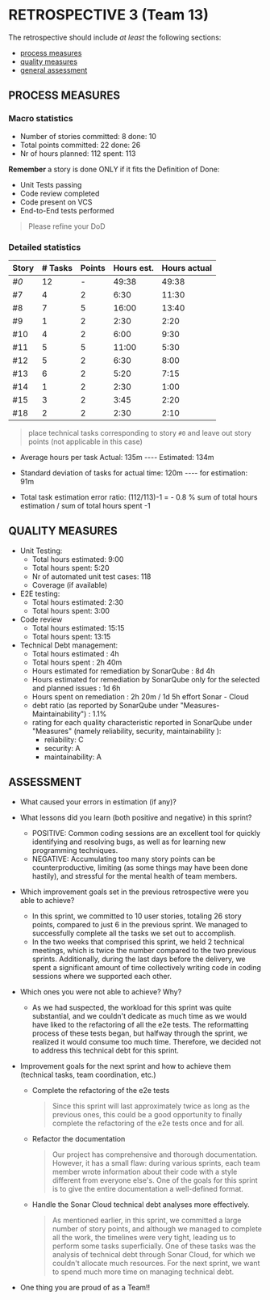 RETROSPECTIVE 3 (Team 13)
=====================================

The retrospective should include _at least_ the following
sections:

- [process measures](#process-measures)
- [quality measures](#quality-measures)
- [general assessment](#assessment)

## PROCESS MEASURES 

### Macro statistics

- Number of stories committed: 8   done: 10
- Total points committed: 22  done: 26
- Nr of hours planned: 112  spent: 113

**Remember**  a story is done ONLY if it fits the Definition of Done:
 
- Unit Tests passing
- Code review completed
- Code present on VCS
- End-to-End tests performed

> Please refine your DoD

### Detailed statistics

| Story  | # Tasks | Points | Hours est. | Hours actual |
|--------|---------|--------|------------|--------------|
| _#0_   |    12 	|       -   |   49:38     	|         49:38 	|
| #7  	|     4	|    2	|     6:30   	|          11:30	|
| #8 	|     7	|    5	|     16:00  	|          13:40	|
| #9  	|     1	|    2	|      2:30  	|          2:20	|
| #10  	|     4	|    2	|     6:00   	|       9:30   	|
| #11  	|     5	|    5	|     11:00   	|       5:30   	|
| #12  	|     5	|    2	|      6:30  	|       8:00   	|
| #13  	|     6	|    2	|     5:20   	|       7:15   	|
| #14  	|     1	|    2	|     2:30   	|       1:00   	|
| #15  	|     3	|    2	|     3:45   	|       2:20  	|
| #18  	|     2	|    2	|      2:30  	|       2:10 	|

   

> place technical tasks corresponding to story `#0` and leave out story points (not applicable in this case)

- Average hours per task    Actual: 135m  ---- Estimated: 134m
- Standard deviation of tasks   for actual time: 120m ---- for estimation: 91m 

- Total task estimation error ratio: (112/113)-1 = - 0.8 %
 sum of total hours estimation / sum of total hours spent -1

 
## QUALITY MEASURES

- Unit Testing:
  - Total hours estimated: 9:00
  - Total hours spent: 5:20
  - Nr of automated unit test cases: 118
  - Coverage (if available)
- E2E testing:
  - Total hours estimated: 2:30
  - Total hours spent: 3:00
- Code review
  - Total hours estimated: 15:15
  - Total hours spent: 13:15
- Technical Debt management:
  - Total hours estimated : 4h
  - Total hours spent : 2h 40m
  - Hours estimated for remediation by SonarQube : 8d 4h
  - Hours estimated for remediation by SonarQube only for the selected and planned issues : 1d 6h
  - Hours spent on remediation : 2h 20m / 1d 5h effort Sonar - Cloud
  - debt ratio (as reported by SonarQube under "Measures-Maintainability") : 1.1%
  - rating for each quality characteristic reported in SonarQube under "Measures" (namely reliability, security, maintainability ):
    - reliability: C
    - security: A
    - maintainability: A

## ASSESSMENT

- What caused your errors in estimation (if any)?

- What lessons did you learn (both positive and negative) in this sprint?
    + POSITIVE: Common coding sessions are an excellent tool for quickly identifying and resolving bugs, as well as for learning new programming techniques.
    + NEGATIVE: Accumulating too many story points can be counterproductive, limiting (as some things may have been done hastily), and stressful for the mental health of team members.

- Which improvement goals set in the previous retrospective were you able to achieve? 
    + In this sprint, we committed to 10 user stories, totaling 26 story points, compared to just 6 in the previous sprint. We managed to successfully complete all the tasks we set out to accomplish.
    + In the two weeks that comprised this sprint, we held 2 technical meetings, which is twice the number compared to the two previous sprints. Additionally, during the last days before the delivery, we spent a significant amount of time collectively writing code in coding sessions where we supported each other.
  
- Which ones you were not able to achieve? Why?
    + As we had suspected, the workload for this sprint was quite substantial, and we couldn't dedicate as much time as we would have liked to the refactoring of all the e2e tests. The reformatting process of these tests began, but halfway through the sprint, we realized it would consume too much time. Therefore, we decided not to address this technical debt for this sprint.

- Improvement goals for the next sprint and how to achieve them (technical tasks, team coordination, etc.)
    + Complete the refactoring of the e2e tests
        > Since this sprint will last approximately twice as long as the previous ones, this could be a good opportunity to finally complete the refactoring of the e2e tests once and for all.
    + Refactor the documentation
        > Our project has comprehensive and thorough documentation. However, it has a small flaw: during various sprints, each team member wrote information about their code with a style different from everyone else's. One of the goals for this sprint is to give the entire documentation a well-defined format.
    + Handle the Sonar Cloud technical debt analyses more effectively.
        > As mentioned earlier, in this sprint, we committed a large number of story points, and although we managed to complete all the work, the timelines were very tight, leading us to perform some tasks superficially. One of these tasks was the analysis of technical debt through Sonar Cloud, for which we couldn't allocate much resources. For the next sprint, we want to spend much more time on managing technical debt.

- One thing you are proud of as a Team!!
